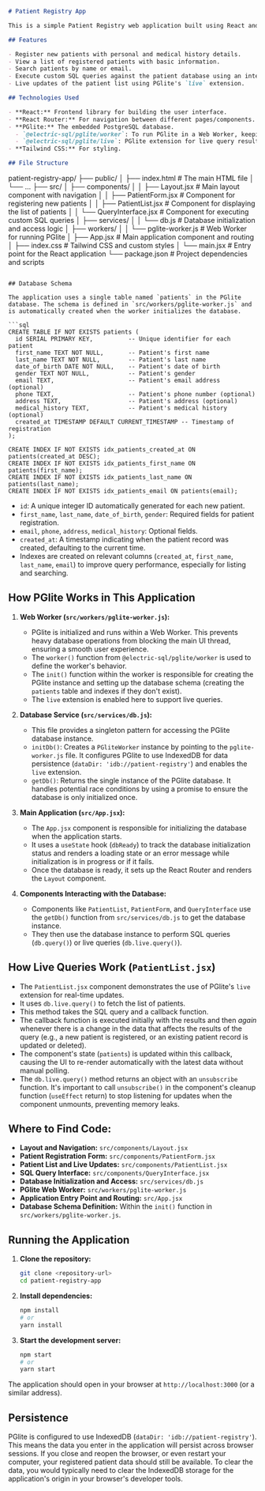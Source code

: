 ```markdown
# Patient Registry App

This is a simple Patient Registry web application built using React and PGlite. PGlite is a serverless PostgreSQL database designed to run in browsers, Node.js, and WebAssembly environments. This application demonstrates how to use PGlite for basic data storage, retrieval, and live updates.

## Features

- Register new patients with personal and medical history details.
- View a list of registered patients with basic information.
- Search patients by name or email.
- Execute custom SQL queries against the patient database using an integrated query interface.
- Live updates of the patient list using PGlite's `live` extension.

## Technologies Used

- **React:** Frontend library for building the user interface.
- **React Router:** For navigation between different pages/components.
- **PGlite:** The embedded PostgreSQL database.
  - `@electric-sql/pglite/worker`: To run PGlite in a Web Worker, keeping the main thread free.
  - `@electric-sql/pglite/live`: PGlite extension for live query results.
- **Tailwind CSS:** For styling.

## File Structure

```
patient-registry-app/
├── public/
│   ├── index.html       # The main HTML file
│   └── ...
├── src/
│   ├── components/
│   │   ├── Layout.jsx     # Main layout component with navigation
│   │   ├── PatientForm.jsx # Component for registering new patients
│   │   ├── PatientList.jsx # Component for displaying the list of patients
│   │   └── QueryInterface.jsx # Component for executing custom SQL queries
│   ├── services/
│   │   └── db.js          # Database initialization and access logic
│   ├── workers/
│   │   └── pglite-worker.js # Web Worker for running PGlite
│   ├── App.jsx            # Main application component and routing
│   ├── index.css          # Tailwind CSS and custom styles
│   └── main.jsx           # Entry point for the React application
└── package.json         # Project dependencies and scripts
```

## Database Schema

The application uses a single table named `patients` in the PGlite database. The schema is defined in `src/workers/pglite-worker.js` and is automatically created when the worker initializes the database.

```sql
CREATE TABLE IF NOT EXISTS patients (
  id SERIAL PRIMARY KEY,          -- Unique identifier for each patient
  first_name TEXT NOT NULL,       -- Patient's first name
  last_name TEXT NOT NULL,        -- Patient's last name
  date_of_birth DATE NOT NULL,    -- Patient's date of birth
  gender TEXT NOT NULL,           -- Patient's gender
  email TEXT,                     -- Patient's email address (optional)
  phone TEXT,                     -- Patient's phone number (optional)
  address TEXT,                   -- Patient's address (optional)
  medical_history TEXT,           -- Patient's medical history (optional)
  created_at TIMESTAMP DEFAULT CURRENT_TIMESTAMP -- Timestamp of registration
);

CREATE INDEX IF NOT EXISTS idx_patients_created_at ON patients(created_at DESC);
CREATE INDEX IF NOT EXISTS idx_patients_first_name ON patients(first_name);
CREATE INDEX IF NOT EXISTS idx_patients_last_name ON patients(last_name);
CREATE INDEX IF NOT EXISTS idx_patients_email ON patients(email);
```

- `id`: A unique integer ID automatically generated for each new patient.
- `first_name`, `last_name`, `date_of_birth`, `gender`: Required fields for patient registration.
- `email`, `phone`, `address`, `medical_history`: Optional fields.
- `created_at`: A timestamp indicating when the patient record was created, defaulting to the current time.
- Indexes are created on relevant columns (`created_at`, `first_name`, `last_name`, `email`) to improve query performance, especially for listing and searching.

## How PGlite Works in This Application

1.  **Web Worker (`src/workers/pglite-worker.js`):**
    - PGlite is initialized and runs within a Web Worker. This prevents heavy database operations from blocking the main UI thread, ensuring a smooth user experience.
    - The `worker()` function from `@electric-sql/pglite/worker` is used to define the worker's behavior.
    - The `init()` function within the worker is responsible for creating the PGlite instance and setting up the database schema (creating the `patients` table and indexes if they don't exist).
    - The `live` extension is enabled here to support live queries.

2.  **Database Service (`src/services/db.js`):**
    - This file provides a singleton pattern for accessing the PGlite database instance.
    - `initDb()`: Creates a `PGliteWorker` instance by pointing to the `pglite-worker.js` file. It configures PGlite to use IndexedDB for data persistence (`dataDir: 'idb://patient-registry'`) and enables the `live` extension.
    - `getDb()`: Returns the single instance of the PGlite database. It handles potential race conditions by using a promise to ensure the database is only initialized once.

3.  **Main Application (`src/App.jsx`):**
    - The `App.jsx` component is responsible for initializing the database when the application starts.
    - It uses a `useState` hook (`dbReady`) to track the database initialization status and renders a loading state or an error message while initialization is in progress or if it fails.
    - Once the database is ready, it sets up the React Router and renders the `Layout` component.

4.  **Components Interacting with the Database:**
    - Components like `PatientList`, `PatientForm`, and `QueryInterface` use the `getDb()` function from `src/services/db.js` to get the database instance.
    - They then use the database instance to perform SQL queries (`db.query()`) or live queries (`db.live.query()`).

## How Live Queries Work (`PatientList.jsx`)

- The `PatientList.jsx` component demonstrates the use of PGlite's `live` extension for real-time updates.
- It uses `db.live.query()` to fetch the list of patients.
- This method takes the SQL query and a callback function.
- The callback function is executed initially with the results and then *again* whenever there is a change in the data that affects the results of the query (e.g., a new patient is registered, or an existing patient record is updated or deleted).
- The component's state (`patients`) is updated within this callback, causing the UI to re-render automatically with the latest data without manual polling.
- The `db.live.query()` method returns an object with an `unsubscribe` function. It's important to call `unsubscribe()` in the component's cleanup function (`useEffect` return) to stop listening for updates when the component unmounts, preventing memory leaks.

## Where to Find Code:

- **Layout and Navigation:** `src/components/Layout.jsx`
- **Patient Registration Form:** `src/components/PatientForm.jsx`
- **Patient List and Live Updates:** `src/components/PatientList.jsx`
- **SQL Query Interface:** `src/components/QueryInterface.jsx`
- **Database Initialization and Access:** `src/services/db.js`
- **PGlite Web Worker:** `src/workers/pglite-worker.js`
- **Application Entry Point and Routing:** `src/App.jsx`
- **Database Schema Definition:** Within the `init()` function in `src/workers/pglite-worker.js`.

## Running the Application

1.  **Clone the repository:**
    ```bash
    git clone <repository-url>
    cd patient-registry-app
    ```
2.  **Install dependencies:**
    ```bash
    npm install
    # or
    yarn install
    ```
3.  **Start the development server:**
    ```bash
    npm start
    # or
    yarn start
    ```

The application should open in your browser at `http://localhost:3000` (or a similar address).

## Persistence

PGlite is configured to use IndexedDB (`dataDir: 'idb://patient-registry'`). This means the data you enter in the application will persist across browser sessions. If you close and reopen the browser, or even restart your computer, your registered patient data should still be available. To clear the data, you would typically need to clear the IndexedDB storage for the application's origin in your browser's developer tools.
```